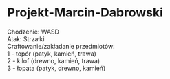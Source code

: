 # Projekt-Marcin-Dabrowski

Chodzenie:
WASD    
Atak:
Strzałki  
Craftowanie/zakładanie przedmiotów:  
1 - topór (patyk, kamień, trawa)  
2 - kilof (drewno, kamień, trawa)   
3 - łopata (patyk, drewno, kamień)   
